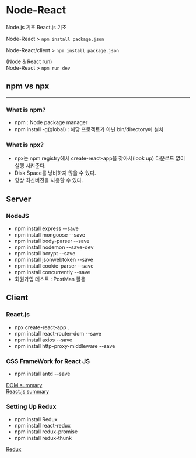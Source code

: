# Node-React

Node.js 기초 React.js 기초

Node-React > `npm install package.json`

Node-React/client > `npm install package.json`

(Node & React run)  
Node-React > `npm run dev`

## npm vs npx

---

### What is npm?

- npm : Node package manager
- npm install -g(global) : 해당 프로젝트가 아닌 bin/directory에 설치

### What is npx?

- npx는 npm registry에서 create-react-app을 찾아서(look up) 다운로드 없이 실행 시켜준다.
- Disk Space를 낭비하지 않을 수 있다.
- 항상 최신버전을 사용할 수 있다.

## Server

### NodeJS

- npm install express --save
- npm install mongoose --save
- npm install body-parser --save
- npm install nodemon --save-dev
- npm install bcrypt --save
- npm install jsonwebtoken --save
- npm install cookie-parser --save
- npm install concurrently --save
- 회원가입 테스트 : PostMan 활용

<!-- -dev : 로컬에서만 하겠다. -->

## Client

### React.js

- npx create-react-app .
- npm install react-router-dom --save
- npm install axios --save
- npm install http-proxy-middleware --save

### CSS FrameWork for React JS

- npm install antd --save

[DOM summary](./summary.md)  
[React.js summary](./client/React.md)

### Setting Up Redux

- npm install Redux
- npm install react-redux
- npm install redux-promise
- npm install redux-thunk

[Redux](./client/Redux.md)

